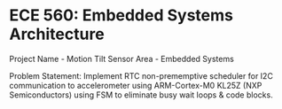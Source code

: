 # ECE 560: Embedded Systems Architecture

Project Name - Motion Tilt Sensor
Area - Embedded Systems

Problem Statement:
Implement RTC non-prememptive scheduler for I2C communication to accelerometer using ARM-Cortex-M0 KL25Z (NXP Semiconductors) using FSM to eliminate busy wait loops & code blocks.
